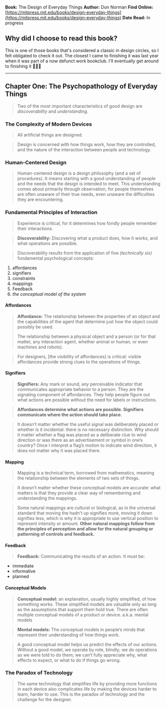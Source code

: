 **Book:** The Design of Everyday Things
**Author:** Don Norman
**Find Online:** [https://mitpress.mit.edu/books/design-everyday-things](https://mitpress.mit.edu/books/design-everyday-things)
**Date Read:** In progress

## Why did I choose to read this book?
This is one of those books that's considered a classic in design circles, so I felt obligated to check it out. The closest I came to finishing it was last year when it was part of a now defunct work bookclub. I'll eventually get around to finishing it 🤷🏽‍♀️

---

## Chapter One: The Psychopathology of Everyday Things
> Two of the most important characteristics of good design are *discoverability* and *understanding.*

### The Complexity of Modern Devices

> All artificial things are designed.

> Design is concerned with how things work, how they are controlled, and the nature of the interaction between people and technology.

### Human-Centered Design

> Human-centered design is a design philosophy (and a set of procedures). It means starting with a good understanding of people and the needs that the design is intended to meet. This understanding comes about primarily through observation, for people themselves are often unaware of their true needs, even unaware the difficulties they are encountering.

### Fundamental Principles of Interaction

> Experience is critical, for it determines how fondly people remember their interactions.

> **Discoverability:** Discovering what a product does, how it works, and what operations are possible.

> Discoverability results from the application of five *(technically six)* fundamental psychological concepts:
1. affordances
2. signifiers
3. constraints
4. mappings
5. Feedback
6. *the conceptual model of the system*

#### Affordances

> **Affordance:** The relationship between the properties of an object and the capabilities of the agent that determine just how the object could possibly be used. 
> 
> The relationship between a physical object and a person (or for that matter, any interaction agent, whether animal or human, or even machines and robots).

> For designers, [the visibility of affordances] is critical: visible affordances provide strong clues to the operations of things.

#### Signifiers

> **Signifiers:** Any mark or sound, any perceivable indicator that communicates appropriate behavior to a person. They are the signaling component of affordances. They help people figure out what actions are possible without the need for labels or instructions.

> **Affordances determine what actions are possible. Signifiers communicate where the action should take place.**

> It doesn’t matter whether the useful signal was deliberately placed or whether is it incidental: there is no necessary distinction. Why should it matter whether a flag was placed as a deliberate clue to wind direction or was there as an advertisement or symbol in one’s country? Once I interpret a flag’s motion to indicate wind direction, it does not matter why it was placed there.

#### Mapping

> Mapping is a technical term, borrowed from mathematics, meaning the relationship between the elements of two sets of things.

> It doesn’t matter whether these conceptual models are accurate: what matters is that they provide a clear way of remembering and understanding the mappings. 

> Some natural mappings are cultural or biological, as in the universal standard that moving the hadn’t up signifies more, moving it down signifies less, which is why it is appropriate to use vertical position to represent intensity or amount. **Other natural mappings follow from the principles of perception and allow for the natural grouping or patterning of controls and feedback.**

#### Feedback

> **Feedback:** Communicating the results of an action. It must be:
* immediate
* informative
* planned

#### Conceptual Models

> **Conceptual model:** an explanation, usually highly simplified, of how something works. These simplified models are valuable only as long as the assumptions that support them hold true. There are often multiple conceptual models of a product or device. a.k.a. mental models

> **Mental models:** The conceptual models in people’s minds that represent their understanding of how things work.

> A good conceptual model helps us predict the effects of our actions. Without a good model, we operate by rote, blindly; we do operations as we were told to do them; we can’t fully appreciate why, what effects to expect, or what to do if things go wrong.

### The Paradox of Technology

> The same technology that simplifies life by providing more functions in each device also complicates life by making the devices harder to learn, harder to use. This is the paradox of technology and the challenge for the designer.